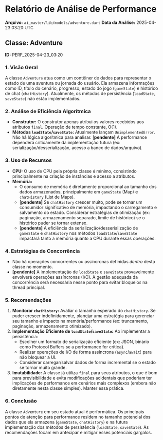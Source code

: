 # Relatório de Análise de Performance

**Arquivo:** `ai_master/lib/models/adventure.dart`
**Data da Análise:** 2025-04-23 03:20 UTC

## Classe: Adventure

**ID:** PERF_2025-04-23_03:20

### 1. Visão Geral

A classe `Adventure` atua como um contêiner de dados para representar o estado de uma aventura ou jornada do usuário. Ela armazena informações como ID, título do cenário, progresso, estado do jogo (`gameState`) e histórico de chat (`chatHistory`). Atualmente, os métodos de persistência (`loadState`, `saveState`) não estão implementados.

### 2. Análise de Eficiência Algorítmica

*   **Construtor:** O construtor apenas atribui os valores recebidos aos atributos `final`. Operação de tempo constante, O(1).
*   **Métodos `loadState`/`saveState`:** Atualmente lançam `UnimplementedError`. Não há lógica algorítmica para analisar. **[pendente]** A performance dependerá criticamente da implementação futura (ex: serialização/desserialização, acesso a banco de dados/arquivo).

### 3. Uso de Recursos

*   **CPU:** O uso de CPU pela própria classe é mínimo, consistindo principalmente na criação de instâncias e acesso a atributos.
*   **Memória:**
    *   O consumo de memória é diretamente proporcional ao tamanho dos dados armazenados, principalmente em `gameState` (Map) e `chatHistory` (List de Maps).
    *   **[pendente]** Se `chatHistory` crescer muito, pode se tornar um consumidor significativo de memória, impactando o carregamento e salvamento do estado. Considerar estratégias de otimização (ex: paginação, armazenamento separado, limite de histórico) se o histórico puder se tornar extenso.
    *   **[pendente]** A eficiência da serialização/desserialização de `gameState` e `chatHistory` nos métodos `loadState`/`saveState` impactará tanto a memória quanto a CPU durante essas operações.

### 4. Estratégias de Concorrência

*   Não há operações concorrentes ou assíncronas definidas *dentro* desta classe no momento.
*   **[pendente]** A implementação de `loadState` e `saveState` provavelmente envolverá operações assíncronas (I/O). A gestão adequada da concorrência será necessária nesse ponto para evitar bloqueios na thread principal.

### 5. Recomendações

1.  **Monitorar `chatHistory`:** Avaliar o tamanho esperado do `chatHistory`. Se puder crescer indefinidamente, planejar uma estratégia para gerenciar seu tamanho e impacto na memória/performance (ex: truncamento, paginação, armazenamento otimizado).
2.  **Implementação Eficiente de `loadState`/`saveState`:** Ao implementar a persistência:
    *   Escolher um formato de serialização eficiente (ex: JSON, binário como Protocol Buffers se a performance for crítica).
    *   Realizar operações de I/O de forma assíncrona (`async`/`await`) para não bloquear a UI.
    *   Considerar carregar/salvar dados de forma incremental se o estado se tornar muito grande.
3.  **Imutabilidade:** A classe já utiliza `final` para seus atributos, o que é bom para previsibilidade e evita modificações acidentais que poderiam ter implicações de performance em cenários mais complexos (embora não diretamente nesta classe simples). Manter essa prática.

### 6. Conclusão

A classe `Adventure` em seu estado atual é performática. Os principais pontos de atenção para performance residem no tamanho potencial dos dados que ela armazena (`gameState`, `chatHistory`) e na futura implementação dos métodos de persistência (`loadState`, `saveState`). As recomendações focam em antecipar e mitigar esses potenciais gargalos.